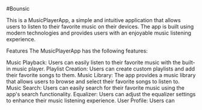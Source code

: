 #Bounsic

This is a MusicPlayerApp, a simple and intuitive application that allows users to listen to their favorite music on their devices. The app is built using modern technologies and provides users with an enjoyable music listening experience.

Features
The MusicPlayerApp has the following features:

Music Playback: Users can easily listen to their favorite music with the built-in music player.
Playlist Creation: Users can create custom playlists and add their favorite songs to them.
Music Library: The app provides a music library that allows users to browse and select their favorite songs to listen to.
Music Search: Users can easily search for their favorite music using the app's search functionality.
Equalizer: Users can adjust the equalizer settings to enhance their music listening experience.
User Profile: Users can